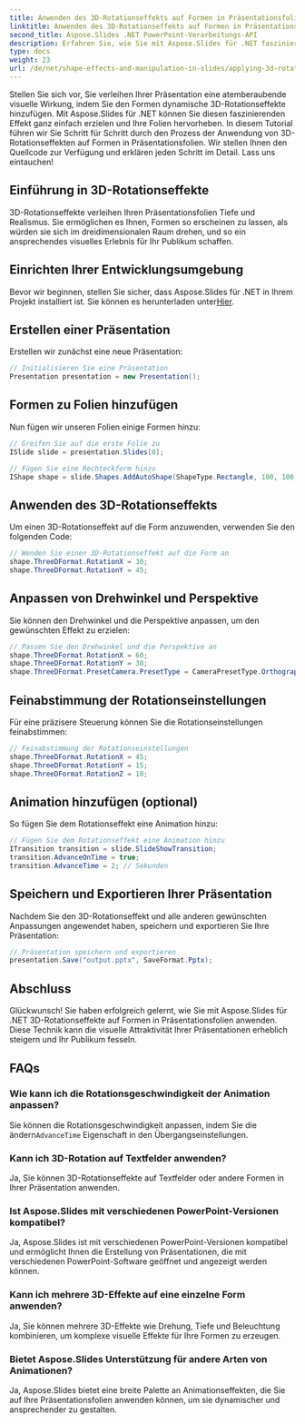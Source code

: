 ```yaml
---
title: Anwenden des 3D-Rotationseffekts auf Formen in Präsentationsfolien mit Aspose.Slides
linktitle: Anwenden des 3D-Rotationseffekts auf Formen in Präsentationsfolien mit Aspose.Slides
second_title: Aspose.Slides .NET PowerPoint-Verarbeitungs-API
description: Erfahren Sie, wie Sie mit Aspose.Slides für .NET faszinierende 3D-Rotationseffekte auf Präsentationsfolien anwenden. Schritt-für-Schritt-Anleitung mit Quellcode für atemberaubende visuelle Wirkung.
type: docs
weight: 23
url: /de/net/shape-effects-and-manipulation-in-slides/applying-3d-rotation-effect-shapes/
---
```


Stellen Sie sich vor, Sie verleihen Ihrer Präsentation eine atemberaubende visuelle Wirkung, indem Sie den Formen dynamische 3D-Rotationseffekte hinzufügen. Mit Aspose.Slides für .NET können Sie diesen faszinierenden Effekt ganz einfach erzielen und Ihre Folien hervorheben. In diesem Tutorial führen wir Sie Schritt für Schritt durch den Prozess der Anwendung von 3D-Rotationseffekten auf Formen in Präsentationsfolien. Wir stellen Ihnen den Quellcode zur Verfügung und erklären jeden Schritt im Detail. Lass uns eintauchen!

## Einführung in 3D-Rotationseffekte

3D-Rotationseffekte verleihen Ihren Präsentationsfolien Tiefe und Realismus. Sie ermöglichen es Ihnen, Formen so erscheinen zu lassen, als würden sie sich im dreidimensionalen Raum drehen, und so ein ansprechendes visuelles Erlebnis für Ihr Publikum schaffen.

## Einrichten Ihrer Entwicklungsumgebung

 Bevor wir beginnen, stellen Sie sicher, dass Aspose.Slides für .NET in Ihrem Projekt installiert ist. Sie können es herunterladen unter[Hier](https://releases.aspose.com/slides/net/).

## Erstellen einer Präsentation

Erstellen wir zunächst eine neue Präsentation:

```csharp
// Initialisieren Sie eine Präsentation
Presentation presentation = new Presentation();
```

## Formen zu Folien hinzufügen

Nun fügen wir unseren Folien einige Formen hinzu:

```csharp
// Greifen Sie auf die erste Folie zu
ISlide slide = presentation.Slides[0];

// Fügen Sie eine Rechteckform hinzu
IShape shape = slide.Shapes.AddAutoShape(ShapeType.Rectangle, 100, 100, 200, 100);
```

## Anwenden des 3D-Rotationseffekts

Um einen 3D-Rotationseffekt auf die Form anzuwenden, verwenden Sie den folgenden Code:

```csharp
// Wenden Sie einen 3D-Rotationseffekt auf die Form an
shape.ThreeDFormat.RotationX = 30;
shape.ThreeDFormat.RotationY = 45;
```

## Anpassen von Drehwinkel und Perspektive

Sie können den Drehwinkel und die Perspektive anpassen, um den gewünschten Effekt zu erzielen:

```csharp
// Passen Sie den Drehwinkel und die Perspektive an
shape.ThreeDFormat.RotationX = 60;
shape.ThreeDFormat.RotationY = 30;
shape.ThreeDFormat.PresetCamera.PresetType = CameraPresetType.OrthographicFront;
```

## Feinabstimmung der Rotationseinstellungen

Für eine präzisere Steuerung können Sie die Rotationseinstellungen feinabstimmen:

```csharp
// Feinabstimmung der Rotationseinstellungen
shape.ThreeDFormat.RotationX = 45;
shape.ThreeDFormat.RotationY = 15;
shape.ThreeDFormat.RotationZ = 10;
```

## Animation hinzufügen (optional)

So fügen Sie dem Rotationseffekt eine Animation hinzu:

```csharp
// Fügen Sie dem Rotationseffekt eine Animation hinzu
ITransition transition = slide.SlideShowTransition;
transition.AdvanceOnTime = true;
transition.AdvanceTime = 2; // Sekunden
```

## Speichern und Exportieren Ihrer Präsentation

Nachdem Sie den 3D-Rotationseffekt und alle anderen gewünschten Anpassungen angewendet haben, speichern und exportieren Sie Ihre Präsentation:

```csharp
// Präsentation speichern und exportieren
presentation.Save("output.pptx", SaveFormat.Pptx);
```

## Abschluss

Glückwunsch! Sie haben erfolgreich gelernt, wie Sie mit Aspose.Slides für .NET 3D-Rotationseffekte auf Formen in Präsentationsfolien anwenden. Diese Technik kann die visuelle Attraktivität Ihrer Präsentationen erheblich steigern und Ihr Publikum fesseln.

## FAQs

### Wie kann ich die Rotationsgeschwindigkeit der Animation anpassen?

 Sie können die Rotationsgeschwindigkeit anpassen, indem Sie die ändern`AdvanceTime` Eigenschaft in den Übergangseinstellungen.

### Kann ich 3D-Rotation auf Textfelder anwenden?

Ja, Sie können 3D-Rotationseffekte auf Textfelder oder andere Formen in Ihrer Präsentation anwenden.

### Ist Aspose.Slides mit verschiedenen PowerPoint-Versionen kompatibel?

Ja, Aspose.Slides ist mit verschiedenen PowerPoint-Versionen kompatibel und ermöglicht Ihnen die Erstellung von Präsentationen, die mit verschiedenen PowerPoint-Software geöffnet und angezeigt werden können.

### Kann ich mehrere 3D-Effekte auf eine einzelne Form anwenden?

Ja, Sie können mehrere 3D-Effekte wie Drehung, Tiefe und Beleuchtung kombinieren, um komplexe visuelle Effekte für Ihre Formen zu erzeugen.

### Bietet Aspose.Slides Unterstützung für andere Arten von Animationen?

Ja, Aspose.Slides bietet eine breite Palette an Animationseffekten, die Sie auf Ihre Präsentationsfolien anwenden können, um sie dynamischer und ansprechender zu gestalten.